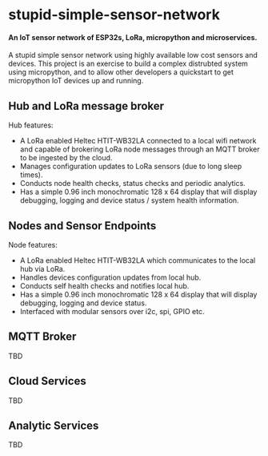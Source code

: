 # stupid-simple-sensor-network
#### An IoT sensor network of ESP32s, LoRa, micropython and microservices. ####

A stupid simple sensor network using highly available low cost sensors and devices. This project is an exercise to build a complex distrubted system using micropython, and to allow other developers a quickstart to get micropython IoT devices up and running.

## Hub and LoRa message broker

Hub features:
* A LoRa enabled Heltec HTIT-WB32LA connected to a local wifi network and capable of brokering LoRa node messages through an MQTT broker to be ingested by the cloud.
* Manages configuration updates to LoRa sensors (due to long sleep times).
* Conducts node health checks, status checks and periodic analytics.
* Has a simple 0.96 inch monochromatic 128 x 64 display that will display debugging, logging and device status / system health information.

## Nodes and Sensor Endpoints

Node features:
* A LoRa enabled Heltec HTIT-WB32LA which communicates to the local hub via LoRa.
* Handles devices configuration updates from local hub.
* Conducts self health checks and notifies local hub.
* Has a simple 0.96 inch monochromatic 128 x 64 display that will display debugging, logging and device status.
* Interfaced with modular sensors over i2c, spi, GPIO etc.

## MQTT Broker

TBD

## Cloud Services

TBD

## Analytic Services

TBD
